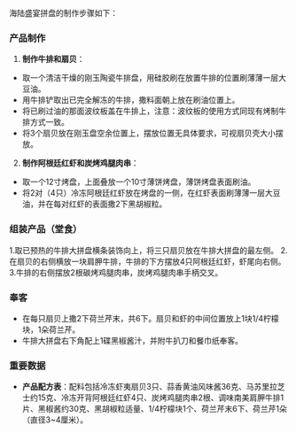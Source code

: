 海陆盛宴拼盘的制作步骤如下：
###  产品制作
1. **制作牛排和扇贝**：
- 取一个清洁干燥的刚玉陶瓷牛排盘，用硅胶刷在放置牛排的位置刷薄薄一层大豆油。
- 用牛排铲取出已完全解冻的牛排，撒料面朝上放在刷油位置上。
-  将已刷过油的那面波纹板盖在牛排上，注意：波纹板的使用方式同现有烤制牛排方式一致。
- 将3个扇贝放在刚玉盘空余位置上，摆放位置无具体要求，可视扇贝壳大小摆放。
2.  **制作阿根廷红虾和炭烤鸡腿肉串**：
 -    取一个12寸烤盘，上面叠放一个10寸薄饼烤盘，薄饼烤盘表面刷油。
 - 将2对（4只）冷冻阿根廷红虾放在烤盘的一侧，在红虾表面刷薄薄一层大豆油，并在每对红虾的表面撒2下黑胡椒粒。
### 组装产品（堂食）
1.取已预热的牛排大拼盘横条装饰向上，将三只扇贝放在牛排大拼盘的最左侧。
2.在扇贝的右侧横放一块肩胛牛排，牛排的下方摆放4只阿根廷红虾，虾尾向右侧。
3.牛排的右侧摆放2根碳烤鸡腿肉串，炭烤鸡腿肉串手柄交叉。
### 奉客
- 在每只扇贝上撒2下荷兰芹末，共6下。扇贝和虾的中间位置放上1块1/4柠檬块，1朵荷兰芹。
- 牛排大拼盘右下角配上1碟黑椒酱汁，并附牛扒刀和餐巾纸奉客。
### 重要数据
- **产品配方表**：配料包括冷冻虾夷扇贝3只、蒜香黄油风味酱36克、马苏里拉芝士约15克、冷冻开背阿根廷红虾4只、炭烤鸡腿肉串2根、调味南美肩胛牛排1片、黑椒酱约30克、黑胡椒粒适量、1/4柠檬块1个、荷兰芹末6下、荷兰芹1朵（直径3~4厘米）。